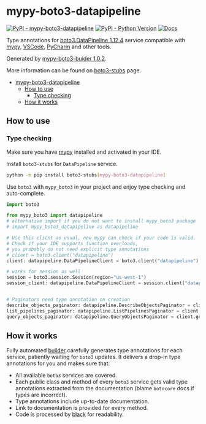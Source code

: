 # mypy-boto3-datapipeline

[![PyPI - mypy-boto3-datapipeline](https://img.shields.io/pypi/v/mypy-boto3-datapipeline.svg?color=blue)](https://pypi.org/project/mypy-boto3-datapipeline)
[![PyPI - Python Version](https://img.shields.io/pypi/pyversions/mypy-boto3-datapipeline.svg?color=blue)](https://pypi.org/project/mypy-boto3-datapipeline)
[![Docs](https://img.shields.io/readthedocs/mypy-boto3-builder.svg?color=blue)](https://mypy-boto3-builder.readthedocs.io/)

Type annotations for
[boto3.DataPipeline 1.12.4](https://boto3.amazonaws.com/v1/documentation/api/1.12.4/reference/services/datapipeline.html#DataPipeline) service
compatible with [mypy](https://github.com/python/mypy), [VSCode](https://code.visualstudio.com/),
[PyCharm](https://www.jetbrains.com/pycharm/) and other tools.

Generated by [mypy-boto3-buider 1.0.2](https://github.com/vemel/mypy_boto3_builder).

More information can be found on [boto3-stubs](https://pypi.org/project/boto3-stubs/) page.

- [mypy-boto3-datapipeline](#mypy-boto3-datapipeline)
  - [How to use](#how-to-use)
    - [Type checking](#type-checking)
  - [How it works](#how-it-works)

## How to use

### Type checking

Make sure you have [mypy](https://github.com/python/mypy) installed and activated in your IDE.

Install `boto3-stubs` for `DataPipeline` service.

```bash
python -m pip install boto3-stubs[mypy-boto3-datapipeline]
```

Use `boto3` with `mypy_boto3` in your project and enjoy type checking and auto-complete.

```python
import boto3

from mypy_boto3 import datapipeline
# alternative import if you do not want to install mypy_boto3 package
# import mypy_boto3_datapipeline as datapipeline

# Use this client as usual, now mypy can check if your code is valid.
# Check if your IDE supports function overloads,
# you probably do not need explicit type annotations
# client = boto3.client("datapipeline")
client: datapipeline.DataPipelineClient = boto3.client("datapipeline")

# works for session as well
session = boto3.session.Session(region="us-west-1")
session_client: datapipeline.DataPipelineClient = session.client("datapipeline")


# Paginators need type annotation on creation
describe_objects_paginator: datapipeline.DescribeObjectsPaginator = client.get_paginator("describe_objects")
list_pipelines_paginator: datapipeline.ListPipelinesPaginator = client.get_paginator("list_pipelines")
query_objects_paginator: datapipeline.QueryObjectsPaginator = client.get_paginator("query_objects")
```

## How it works

Fully automated [builder](https://github.com/vemel/mypy_boto3_builder) carefully generates
type annotations for each service, patiently waiting for `boto3` updates. It delivers
a drop-in type annotations for you and makes sure that:

- All available `boto3` services are covered.
- Each public class and method of every `boto3` service gets valid type annotations
  extracted from the documentation (blame `botocore` docs if types are incorrect).
- Type annotations include up-to-date documentation.
- Link to documentation is provided for every method.
- Code is processed by [black](https://github.com/psf/black) for readability.